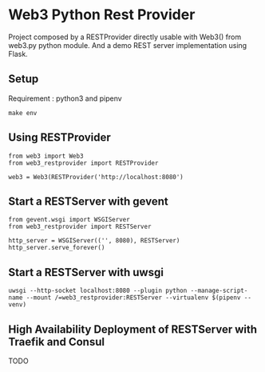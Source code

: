 # Web3 Python Rest Provider

Project composed by a RESTProvider directly usable with Web3() from web3.py python module.
And a demo REST server implementation using Flask.

## Setup

Requirement : python3 and pipenv
```
make env
```

## Using RESTProvider

```
from web3 import Web3
from web3_restprovider import RESTProvider

web3 = Web3(RESTProvider('http://localhost:8080')
```

## Start a RESTServer with gevent

```
from gevent.wsgi import WSGIServer
from web3_restprovider import RESTServer

http_server = WSGIServer(('', 8080), RESTServer)
http_server.serve_forever()
```

## Start a RESTServer with uwsgi
```
uwsgi --http-socket localhost:8080 --plugin python --manage-script-name --mount /=web3_restprovider:RESTServer --virtualenv $(pipenv --venv)
```

## High Availability Deployment of RESTServer with Traefik and Consul

TODO

